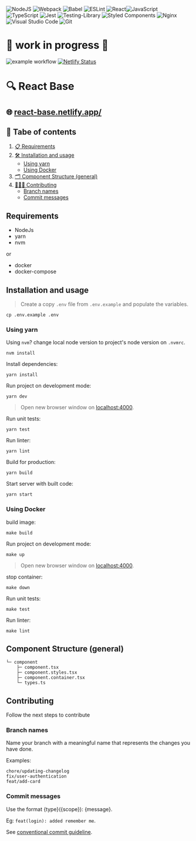 
![NodeJS](https://img.shields.io/badge/node.js-6DA55F?style=for-the-badge&logo=node.js&logoColor=white)
![Webpack](https://img.shields.io/badge/webpack-%238DD6F9.svg?style=for-the-badge&logo=webpack&logoColor=black)
![Babel](https://img.shields.io/badge/Babel-F9DC3e?style=for-the-badge&logo=babel&logoColor=black)
![ESLint](https://img.shields.io/badge/ESLint-4B3263?style=for-the-badge&logo=eslint&logoColor=white)
![React](https://img.shields.io/badge/react-%2320232a.svg?style=for-the-badge&logo=react&logoColor=%2361DAFB)![JavaScript](https://img.shields.io/badge/javascript-%23323330.svg?style=for-the-badge&logo=javascript&logoColor=%23F7DF1E)
![TypeScript](https://img.shields.io/badge/typescript-%23007ACC.svg?style=for-the-badge&logo=typescript&logoColor=white)
![Jest](https://img.shields.io/badge/-jest-%23C21325?style=for-the-badge&logo=jest&logoColor=white)
![Testing-Library](https://img.shields.io/badge/-TestingLibrary-%23E33332?style=for-the-badge&logo=testing-library&logoColor=white)
![Styled Components](https://img.shields.io/badge/styled--components-DB7093?style=for-the-badge&logo=styled-components&logoColor=white)
![Nginx](https://img.shields.io/badge/nginx-%23009639.svg?style=for-the-badge&logo=nginx&logoColor=white)
![Visual Studio Code](https://img.shields.io/badge/Visual%20Studio%20Code-0078d7.svg?style=for-the-badge&logo=visual-studio-code&logoColor=white)
![Git](https://img.shields.io/badge/git-%23F05033.svg?style=for-the-badge&logo=git&logoColor=white)

# 🚧 work in progress 🚧

![example workflow](https://github.com/luizclr/react-base/actions/workflows/main.yml/badge.svg)
[![Netlify Status](https://api.netlify.com/api/v1/badges/3686df98-70c6-43be-bb8b-f5f7b5b238c9/deploy-status)](https://app.netlify.com/sites/react-base/deploys)

# 🔍 React Base

## 🌐 [react-base.netlify.app/](https://react-base.netlify.app/)

## 📖 Tabe of contents

1. [📋 Requirements](#requirements)
2. [🛠️ Installation and usage](#installation-and-usage)
    - [Using yarn](#using-yarn)
    - [Using Docker](#using-docker)
3. [🗂️ Component Structure (general)](#component-structure-general)
4. [🧑🏻‍💻 Contributing](#contributing)
    - [Branch names](#branch-names)
    - [Commit messages](#commit-messages)

## Requirements

- NodeJs
- yarn
- nvm

or

- docker
- docker-compose
## Installation and usage

> Create a copy `.env` file from `.env.example` and populate the variables.

```shell
cp .env.example .env
```

### Using yarn

Using `nvm`? change local node version to project's node version on `.nvmrc`.

```shell
nvm install
```

Install dependencies:
```shell
yarn install
```

Run project on development mode:
```shell
yarn dev
```
> Open new browser window on [localhost:4000](http://localhost:4000).

Run unit tests:
```shell
yarn test
```

Run linter:
```shell
yarn lint
```

Build for production:
```shell
yarn build
```

Start server with built code:
```shell
yarn start
```

### Using Docker

build image:
```shell
make build
```

Run project on development mode:
```shell
make up
```
> Open new browser window on [localhost:4000](http://localhost:4000).

stop container:
```shell
make down
```

Run unit tests:
```shell
make test
```

Run linter:
```shell
make lint
```

## Component Structure (general)

```
└─ component
    ├─ component.tsx
    ├─ component.styles.tsx
    ├─ component.container.tsx
    └─ types.ts
```

## Contributing

Follow the next steps to contribute
### Branch names

Name your branch with a meaningful name that represents the changes you have done.

Examples:

```
chore/updating-changelog
fix/user-authentication
feat/add-card
```

### Commit messages

Use the format {type}({scope}): {message}.

Eg: `feat(login): added remember me`.

See [conventional commit guideline](https://www.conventionalcommits.org/en/v1.0.0/).
